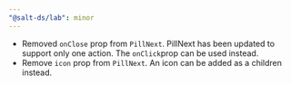 ```yaml
---
"@salt-ds/lab": minor
---
```


- Removed `onClose` prop from `PillNext`. PillNext has been updated to support only one action. The `onClick`prop can be used instead.
- Remove `icon` prop from `PillNext`. An icon can be added as a children instead.
